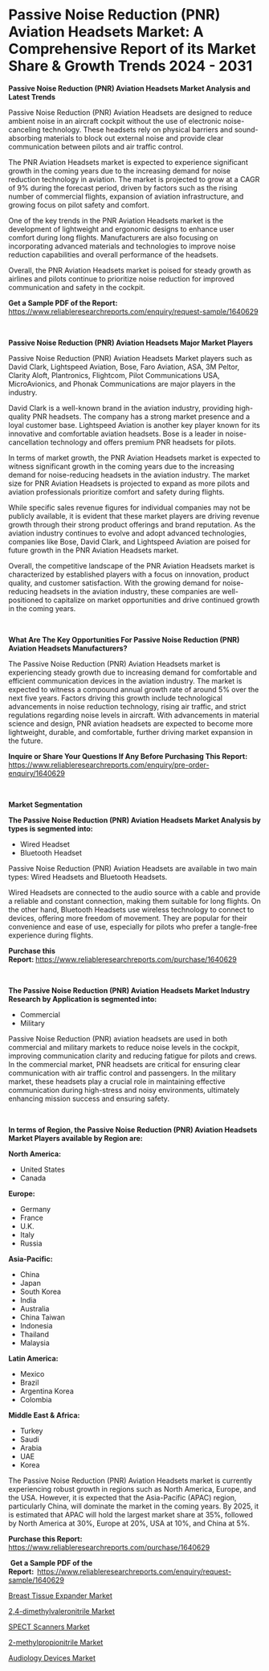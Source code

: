 <p><h1>Passive Noise Reduction (PNR) Aviation Headsets Market: A Comprehensive Report of its Market Share & Growth Trends 2024 - 2031</h1></p><p><strong>Passive Noise Reduction (PNR) Aviation Headsets Market Analysis and Latest Trends</strong></p>
<p><p>Passive Noise Reduction (PNR) Aviation Headsets are designed to reduce ambient noise in an aircraft cockpit without the use of electronic noise-canceling technology. These headsets rely on physical barriers and sound-absorbing materials to block out external noise and provide clear communication between pilots and air traffic control.</p><p>The PNR Aviation Headsets market is expected to experience significant growth in the coming years due to the increasing demand for noise reduction technology in aviation. The market is projected to grow at a CAGR of 9% during the forecast period, driven by factors such as the rising number of commercial flights, expansion of aviation infrastructure, and growing focus on pilot safety and comfort.</p><p>One of the key trends in the PNR Aviation Headsets market is the development of lightweight and ergonomic designs to enhance user comfort during long flights. Manufacturers are also focusing on incorporating advanced materials and technologies to improve noise reduction capabilities and overall performance of the headsets.</p><p>Overall, the PNR Aviation Headsets market is poised for steady growth as airlines and pilots continue to prioritize noise reduction for improved communication and safety in the cockpit.</p></p>
<p><strong>Get a Sample PDF of the Report:&nbsp;</strong> <a href="https://www.reliableresearchreports.com/enquiry/request-sample/1640629">https://www.reliableresearchreports.com/enquiry/request-sample/1640629</a></p>
<p>&nbsp;</p>
<p><strong>Passive Noise Reduction (PNR) Aviation Headsets Major Market Players</strong></p>
<p><p>Passive Noise Reduction (PNR) Aviation Headsets Market players such as David Clark, Lightspeed Aviation, Bose, Faro Aviation, ASA, 3M Peltor, Clarity Aloft, Plantronics, Flightcom, Pilot Communications USA, MicroAvionics, and Phonak Communications are major players in the industry.</p><p>David Clark is a well-known brand in the aviation industry, providing high-quality PNR headsets. The company has a strong market presence and a loyal customer base. Lightspeed Aviation is another key player known for its innovative and comfortable aviation headsets. Bose is a leader in noise-cancellation technology and offers premium PNR headsets for pilots.</p><p>In terms of market growth, the PNR Aviation Headsets market is expected to witness significant growth in the coming years due to the increasing demand for noise-reducing headsets in the aviation industry. The market size for PNR Aviation Headsets is projected to expand as more pilots and aviation professionals prioritize comfort and safety during flights.</p><p>While specific sales revenue figures for individual companies may not be publicly available, it is evident that these market players are driving revenue growth through their strong product offerings and brand reputation. As the aviation industry continues to evolve and adopt advanced technologies, companies like Bose, David Clark, and Lightspeed Aviation are poised for future growth in the PNR Aviation Headsets market.</p><p>Overall, the competitive landscape of the PNR Aviation Headsets market is characterized by established players with a focus on innovation, product quality, and customer satisfaction. With the growing demand for noise-reducing headsets in the aviation industry, these companies are well-positioned to capitalize on market opportunities and drive continued growth in the coming years.</p></p>
<p>&nbsp;</p>
<p><strong>What Are The Key Opportunities For Passive Noise Reduction (PNR) Aviation Headsets Manufacturers?</strong></p>
<p><p>The Passive Noise Reduction (PNR) Aviation Headsets market is experiencing steady growth due to increasing demand for comfortable and efficient communication devices in the aviation industry. The market is expected to witness a compound annual growth rate of around 5% over the next five years. Factors driving this growth include technological advancements in noise reduction technology, rising air traffic, and strict regulations regarding noise levels in aircraft. With advancements in material science and design, PNR aviation headsets are expected to become more lightweight, durable, and comfortable, further driving market expansion in the future.</p></p>
<p><strong>Inquire or Share Your Questions If Any Before Purchasing This Report:</strong> <a href="https://www.reliableresearchreports.com/enquiry/pre-order-enquiry/1640629">https://www.reliableresearchreports.com/enquiry/pre-order-enquiry/1640629</a></p>
<p>&nbsp;</p>
<p><strong>Market Segmentation</strong></p>
<p><strong>The Passive Noise Reduction (PNR) Aviation Headsets Market Analysis by types is segmented into:</strong></p>
<p><ul><li>Wired Headset</li><li>Bluetooth Headset</li></ul></p>
<p><p>Passive Noise Reduction (PNR) Aviation Headsets are available in two main types: Wired Headsets and Bluetooth Headsets. </p><p>Wired Headsets are connected to the audio source with a cable and provide a reliable and constant connection, making them suitable for long flights. On the other hand, Bluetooth Headsets use wireless technology to connect to devices, offering more freedom of movement. They are popular for their convenience and ease of use, especially for pilots who prefer a tangle-free experience during flights.</p></p>
<p><strong>Purchase this Report:&nbsp;</strong><a href="https://www.reliableresearchreports.com/purchase/1640629">https://www.reliableresearchreports.com/purchase/1640629</a></p>
<p>&nbsp;</p>
<p><strong>The Passive Noise Reduction (PNR) Aviation Headsets Market Industry Research by Application is segmented into:</strong></p>
<p><ul><li>Commercial</li><li>Military</li></ul></p>
<p><p>Passive Noise Reduction (PNR) aviation headsets are used in both commercial and military markets to reduce noise levels in the cockpit, improving communication clarity and reducing fatigue for pilots and crews. In the commercial market, PNR headsets are critical for ensuring clear communication with air traffic control and passengers. In the military market, these headsets play a crucial role in maintaining effective communication during high-stress and noisy environments, ultimately enhancing mission success and ensuring safety.</p></p>
<p>&nbsp;</p>
<p><strong>In terms of Region, the Passive Noise Reduction (PNR) Aviation Headsets Market Players available by Region are:</strong></p>
<p>
    <p> <strong> North America: </strong>
        <ul>
            <li>United States</li>
            <li>Canada</li>
        </ul>
        </p> 
    <p> <strong> Europe: </strong>
        <ul>
            <li>Germany</li>
            <li>France</li>
            <li>U.K.</li>
            <li>Italy</li>
            <li>Russia</li>
        </ul>
        </p> 
    <p> <strong> Asia-Pacific: </strong>
        <ul>
            <li>China</li>
            <li>Japan</li>
            <li>South Korea</li>
            <li>India</li>
            <li>Australia</li>
            <li>China Taiwan</li>
            <li>Indonesia</li>
            <li>Thailand</li>
            <li>Malaysia</li>
        </ul>
        </p> 
    <p> <strong> Latin America: </strong>
        <ul>
            <li>Mexico</li>
            <li>Brazil</li>
            <li>Argentina Korea</li>
            <li>Colombia</li>
        </ul>
        </p> 
    <p> <strong> Middle East & Africa: </strong>
        <ul>
            <li>Turkey</li>
            <li>Saudi</li>
            <li>Arabia</li>
            <li>UAE</li>
            <li>Korea</li>
        </ul>
    </p>
    </p>
<p><p>The Passive Noise Reduction (PNR) Aviation Headsets market is currently experiencing robust growth in regions such as North America, Europe, and the USA. However, it is expected that the Asia-Pacific (APAC) region, particularly China, will dominate the market in the coming years. By 2025, it is estimated that APAC will hold the largest market share at 35%, followed by North America at 30%, Europe at 20%, USA at 10%, and China at 5%.</p></p>
<p><strong>Purchase this Report: </strong><a href="https://www.reliableresearchreports.com/purchase/1640629">https://www.reliableresearchreports.com/purchase/1640629</a></p>
<p>&nbsp;<strong>Get a Sample PDF of the Report:&nbsp;&nbsp;</strong><a href="https://www.reliableresearchreports.com/enquiry/request-sample/1640629">https://www.reliableresearchreports.com/enquiry/request-sample/1640629</a></p>
<p><strong></strong></p>
<p><p><a href="https://medium.com/@jhonwin654/breast-tissue-expander-market-comprehensive-assessment-by-type-application-and-geography-53f9c8482931">Breast Tissue Expander Market</a></p><p><a href="https://github.com/fiixsa/Market-Research-Report-List-1/blob/main/24-dimethylvaleronitrile-market.md">2,4-dimethylvaleronitrile Market</a></p><p><a href="https://medium.com/@justintaylor7556/spect-scanners-market-report-reveals-the-latest-trends-and-growth-opportunities-of-this-market-c5540fa3d803">SPECT Scanners Market</a></p><p><a href="https://github.com/cecuraprangm/Market-Research-Report-List-1/blob/main/2-methylpropionitrile-market.md">2-methylpropionitrile Market</a></p><p><a href="https://medium.com/@justintaylor7556/audiology-devices-market-comprehensive-assessment-by-type-application-and-geography-492abdb1d63b">Audiology Devices Market</a></p></p>